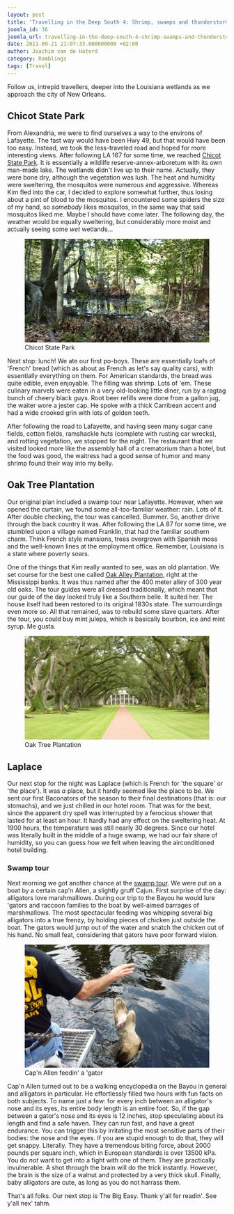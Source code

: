 ```yaml
---
layout: post
title: 'Travelling in the Deep South 4: Shrimp, swamps and thunderstorms'
joomla_id: 36
joomla_url: travelling-in-the-deep-south-4-shrimp-swamps-and-thunderstorms
date: 2011-09-21 21:07:33.000000000 +02:00
author: Joachim van de Haterd
category: Ramblings
tags: [Travel]
---
```

<p>Follow us, intrepid travellers, deeper into the Louisiana wetlands as we approach the city of New Orleans.</p>

<h2>Chicot State Park</h2>

<p>From Alexandria, we were to find ourselves a way to the environs of Lafayette. The fast way would have been Hwy 49, but that would have been too easy. Instead, we took the less-traveled road and hoped for more interesting views. After following LA 167 for some time, we reached <a href="http://www.crt.state.la.us/parks/ichicot.aspx" target="_blank">Chicot State Park</a>. It is essentially a wildlife reserve-annex-arboretum with its own man-made lake. The wetlands didn't live up to their name. Actually, they were bone dry, although the vegetation was lush. The heat and humidity were sweltering, the mosquitos were numerous and aggressive. Whereas Kim fled into the car, I decided to explore somewhat further, thus losing about a pint of blood to the mosquitos. I encountered some spiders the size of my hand, so <em>somebody</em> likes mosquitos, in the same way that said mosquitos liked me. Maybe I should have come later. The following day, the weather would be equally sweltering, but considerably more moist and actually seeing some <em>wet</em> wetlands...</p>

<p>
	<figure>
		<img title="Chicot State Park" src="/assets/images/posts/usa2k11/usa_11_4_1.JPG" alt="Wetlands in Chicot State Park" />
		<figcaption>Chicot State Park</figcaption>
	</figure>
</p>

<p>Next stop: lunch! We ate our first po-boys. These are essentially loafs of 'French' bread (which as about as French as let's say quality cars), with essentially everything on them. For American standards, the bread was quite edible, even enjoyable. The filling was shrimp. Lots of 'em. These culinary marvels were eaten in a very old-looking little diner, run by a ragtag bunch of cheery black guys. Root beer refills were done from a gallon jug, the waiter wore a jester cap. He spoke with a thick Carribean accent and had a wide crooked grin with lots of golden teeth.</p>

<p>After following the road to Lafayette, and having seen many sugar cane fields, cotton fields, ramshackle huts (complete with rusting car wrecks), and rotting vegetation, we stopped for the night. The restaurant that we visited looked more like the assembly hall of a crematorium than a hotel, but the food was good, the waitress had a good sense of humor and many shrimp found their way into my belly.</p>

<h2>Oak Tree Plantation</h2>

<p>Our original plan included a swamp tour near Lafayette. However, when we opened the curtain, we found some all-too-familiar weather: rain. Lots of it. After double checking, the tour was cancelled. Bummer. So, another drive through the back country it was. After following the LA 87 for some time, we stumbled upon a village named Franklin, that had the familiar southern charm. Think French style mansions, trees overgrown with Spanish moss and the well-known lines at the employment office. Remember, Louisiana is a state where poverty soars.</p>

<p>One of the things that Kim really wanted to see, was an old plantation. We set course for the best one called <a href="http://www.oakalleyplantation.com/welcome.html" target="_blank">Oak Alley Plantation</a>, right at the Mississippi banks. It was thus named after the 400 meter alley of 300 year old oaks. The tour guides were all dressed traditionally, which meant that our guide of the day looked truly like a Southern belle. It suited her. The house itself had been restored to its original 1830s state. The surroundings even more so. All that remained, was to rebuild some slave quarters. After the tour, you could buy mint juleps, which is basically bourbon, ice and mint syrup. Me gusta.</p>

<p>
	<figure>
		<img title="Oak Tree Plantation" src="/assets/images/posts/usa2k11/usa_11_4_2.JPG" alt="Oak Tree Plantation" />
		<figcaption>Oak Tree Plantation</figcaption>
	</figure>
</p>

<h2>Laplace</h2>

<p>Our next stop for the night was Laplace (which is French for 'the square' or 'the place'). It was <em>a</em> place, but it hardly seemed like the place to be. We sent our first Baconators of the season to their final destinations (that is: our stomachs), and we just chilled in our hotel room. That was for the best, since the apparent dry spell was interrupted by a ferocious shower that lasted for at least an hour. It hardly had any effect on the sweltering heat. At 1900 hours, the temperature was still nearly 30 degrees. Since our hotel was literally built in the middle of a huge swamp, we had our fair share of humidity, so you can guess how we felt when leaving the airconditioned hotel building.</p>

<h3>Swamp tour</h3>

<p>Next morning we got another chance at the <a href="http://www.cajunprideswamptours.com/" target="_blank">swamp tour</a>. We were put on a boat by a certain cap'n Allen, a slightly gruff Cajun. First surprise of the day: alligators love marshmalllows. During our trip to the Bayou he would lure 'gators and raccoon families to the boat by well-aimed barrages of marshmallows. The most spectacular feeding was whipping several big alligators into a true frenzy, by holding pieces of chicken just outside the boat. The gators would jump out of the water and snatch the chicken out of his hand. No small feat, considering that gators have poor forward vision.</p>

<p>
	<figure>
		<img title="Cap'n Allen feedin' a 'gator" src="/assets/images/posts/usa2k11/usa_11_4_3.JPG" alt="Captain Allen feeding an Alligator" />
		<figcaption>Cap'n Allen feedin' a 'gator</figcaption>
	</figure>
</p>

<p>Cap'n Allen turned out to be a walking encyclopedia on the Bayou in general and alligators in particular. He effortlessly filled two hours with fun facts on both subjects. To name just a few: for every inch between an alligator's nose and its eyes, its entire body length is an entire foot. So, if the gap between a gator's nose and its eyes is 12 inches, stop speculating about its length and find a safe haven. They can run fast, and have a great endurance. You can trigger this by irritating the most sensitive parts of their bodies: the nose and the eyes. If you are stupid enough to do that, they will get snappy. Literally. They have a tremendous biting force, about 2000 pounds per square inch, which in European standards is over 13500 kPa. You do <em>not</em> want to get into a fight with one of them. They are practically invulnerable. A shot through the brain will do the trick instantly. However, the brain is the size of a walnut and protected by a very thick skull. Finally, baby alligators are cute, as long as you do not harrass them.</p>

<p>That's all folks. Our next stop is The Big Easy. Thank y'all fer readin'. See y'all nex' tahm.</p>
